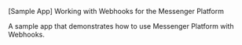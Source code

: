 [Sample App] Working with Webhooks for the Messenger Platform

A sample app that demonstrates how to use Messenger Platform with Webhooks.
